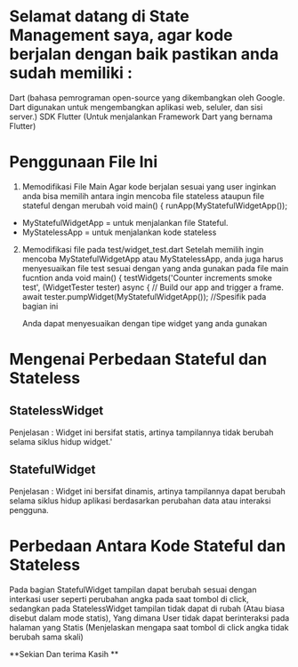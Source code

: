 # Selamat datang di State Management saya, agar kode berjalan dengan baik pastikan anda sudah memiliki :
Dart (bahasa pemrograman open-source yang dikembangkan oleh Google. Dart digunakan untuk mengembangkan aplikasi web, seluler, dan sisi server.)
SDK Flutter (Untuk menjalankan Framework Dart yang bernama Flutter)

# Penggunaan File Ini

1. Memodifikasi File Main
   Agar kode berjalan sesuai yang user inginkan anda bisa memilih antara ingin mencoba file stateless ataupun file stateful
   dengan merubah
     void main() {
    runApp(MyStatefulWidgetApp());

- MyStatefulWidgetApp = untuk menjalankan file Stateful.
- MyStatelessApp = untuk menjalankan kode stateless

2. Memodifikasi file pada test/widget_test.dart
   Setelah memilih ingin mencoba MyStatefulWidgetApp atau MyStatelessApp, anda juga harus menyesuaikan file test sesuai dengan yang anda gunakan pada file main fucntion anda
   void main() {
  testWidgets('Counter increments smoke test', (WidgetTester tester) async {
    // Build our app and trigger a frame.
    await tester.pumpWidget(MyStatefulWidgetApp()); //Spesifik pada bagian ini

   Anda dapat menyesuaikan dengan tipe widget yang anda gunakan


# Mengenai Perbedaan Stateful dan Stateless

## StatelessWidget
Penjelasan : Widget ini bersifat statis, artinya tampilannya tidak berubah selama siklus hidup widget.'

## StatefulWidget
Penjelasan : Widget ini bersifat dinamis, artinya tampilannya dapat berubah selama siklus hidup aplikasi berdasarkan perubahan data atau interaksi pengguna.

# Perbedaan Antara Kode Stateful dan Stateless

Pada bagian StatefulWidget tampilan dapat berubah sesuai dengan interkasi user seperti perubahan angka pada saat tombol di click, sedangkan pada StatelessWidget tampilan tidak dapat di rubah (Atau biasa disebut dalam mode statis), Yang dimana User tidak dapat berinteraksi pada halaman yang Statis (Menjelaskan mengapa saat tombol di click angka tidak berubah sama skali)


**Sekian Dan terima Kasih **
